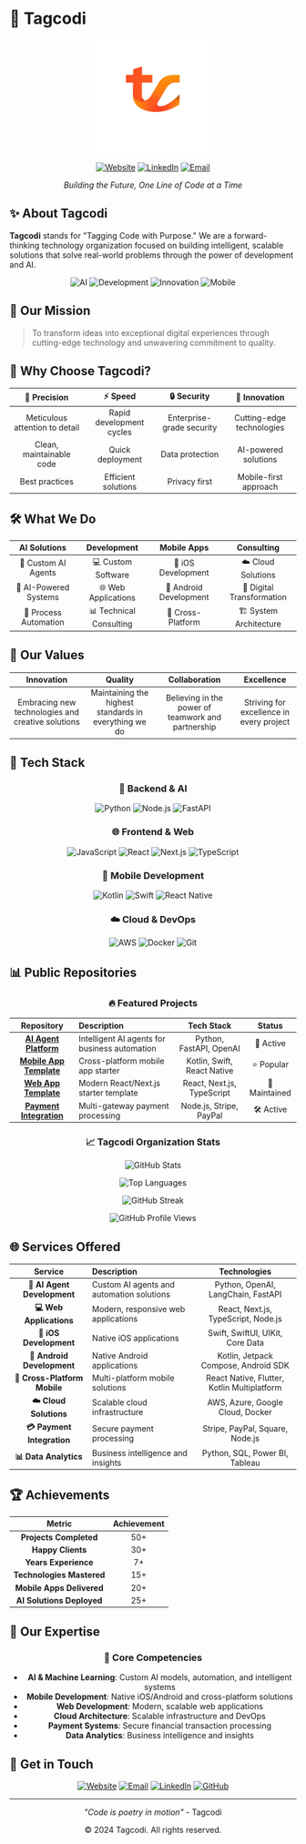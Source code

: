 # 🚀 Tagcodi

<div align="center">
  <img src="../assets/logo.png" alt="Tagcodi Logo" width="200"/>
  
  [![Website](https://img.shields.io/badge/Website-tagcodi.com-blue)](https://tagcodi.com)
  [![LinkedIn](https://img.shields.io/badge/LinkedIn-Tagcodi-0077B5)](https://linkedin.com/company/tagcodi)
  [![Email](https://img.shields.io/badge/Email-contact@tagcodi.com-red)](mailto:contact@tagcodi.com)
  
  *Building the Future, One Line of Code at a Time*
</div>

## ✨ About Tagcodi

**Tagcodi** stands for "Tagging Code with Purpose." We are a forward-thinking technology organization focused on building intelligent, scalable solutions that solve real-world problems through the power of development and AI.

<div align="center">
  
  ![AI](https://img.shields.io/badge/AI-Powered-FF6B6B)
  ![Development](https://img.shields.io/badge/Development-Focused-4ECDC4)
  ![Innovation](https://img.shields.io/badge/Innovation-Driven-45B7D1)
  ![Mobile](https://img.shields.io/badge/Mobile-Native-FF6B35)
  
</div>

## 🎯 Our Mission

> To transform ideas into exceptional digital experiences through cutting-edge technology and unwavering commitment to quality.

## 🌟 Why Choose Tagcodi?

<div align="center">

| 🎯 Precision | ⚡ Speed | 🔒 Security | 🚀 Innovation |
|:------------:|:--------:|:-----------:|:-------------:|
| Meticulous attention to detail | Rapid development cycles | Enterprise-grade security | Cutting-edge technologies |
| Clean, maintainable code | Quick deployment | Data protection | AI-powered solutions |
| Best practices | Efficient solutions | Privacy first | Mobile-first approach |

</div>

## 🛠️ What We Do

<div align="center">

| AI Solutions | Development | Mobile Apps | Consulting |
|:------------:|:------------:|:------------:|:------------:|
| 🤖 Custom AI Agents | 💻 Custom Software | 📱 iOS Development | ☁️ Cloud Solutions |
| 🧠 AI-Powered Systems | 🌐 Web Applications | 📱 Android Development | 🔄 Digital Transformation |
| 🔄 Process Automation | 📊 Technical Consulting | 📱 Cross-Platform | 🏗️ System Architecture |

</div>

## 💫 Our Values

<div align="center">

| Innovation | Quality | Collaboration | Excellence |
|:----------:|:-------:|:-------------:|:----------:|
| Embracing new technologies and creative solutions | Maintaining the highest standards in everything we do | Believing in the power of teamwork and partnership | Striving for excellence in every project |

</div>

## 🚀 Tech Stack

<div align="center">

### 🐍 Backend & AI
![Python](https://img.shields.io/badge/Python-3776AB?style=for-the-badge&logo=python&logoColor=white)
![Node.js](https://img.shields.io/badge/Node.js-339933?style=for-the-badge&logo=nodedotjs&logoColor=white)
![FastAPI](https://img.shields.io/badge/FastAPI-009688?style=for-the-badge&logo=fastapi&logoColor=white)

### 🌐 Frontend & Web
![JavaScript](https://img.shields.io/badge/JavaScript-F7DF1E?style=for-the-badge&logo=javascript&logoColor=black)
![React](https://img.shields.io/badge/React-20232A?style=for-the-badge&logo=react&logoColor=61DAFB)
![Next.js](https://img.shields.io/badge/Next.js-000000?style=for-the-badge&logo=next.js&logoColor=white)
![TypeScript](https://img.shields.io/badge/TypeScript-3178C6?style=for-the-badge&logo=typescript&logoColor=white)

### 📱 Mobile Development
![Kotlin](https://img.shields.io/badge/Kotlin-7F52FF?style=for-the-badge&logo=kotlin&logoColor=white)
![Swift](https://img.shields.io/badge/Swift-FA7343?style=for-the-badge&logo=swift&logoColor=white)
![React Native](https://img.shields.io/badge/React_Native-61DAFB?style=for-the-badge&logo=react&logoColor=black)

### ☁️ Cloud & DevOps
![AWS](https://img.shields.io/badge/AWS-232F3E?style=for-the-badge&logo=amazon-aws&logoColor=white)
![Docker](https://img.shields.io/badge/Docker-2496ED?style=for-the-badge&logo=docker&logoColor=white)
![Git](https://img.shields.io/badge/Git-F05032?style=for-the-badge&logo=git&logoColor=white)

</div>

## 📊 Public Repositories

<div align="center">

### 🔥 Featured Projects

| Repository | Description | Tech Stack | Status |
|:----------:|:------------|:----------:|:------:|
| [**AI Agent Platform**](https://github.com/tagcodi/ai-agent-platform) | Intelligent AI agents for business automation | Python, FastAPI, OpenAI | 🚀 Active |
| [**Mobile App Template**](https://github.com/tagcodi/mobile-app-template) | Cross-platform mobile app starter | Kotlin, Swift, React Native | ⭐ Popular |
| [**Web App Template**](https://github.com/tagcodi/web-app-template) | Modern React/Next.js starter template | React, Next.js, TypeScript | 🔧 Maintained |
| [**Payment Integration**](https://github.com/tagcodi/payment-integration) | Multi-gateway payment processing | Node.js, Stripe, PayPal | 🛠️ Active |

### 📈 Tagcodi Organization Stats

![GitHub Stats](https://github-readme-stats.vercel.app/api?username=menasehk13&show_icons=true&theme=radical&hide_border=true&bg_color=0D1117&title_color=00D4AA&icon_color=00D4AA&text_color=FFFFFF&include_all_commits=true&count_private=true&custom_title=Tagcodi%20GitHub%20Stats)

![Top Languages](https://github-readme-stats.vercel.app/api/top-langs/?username=menasehk13&layout=compact&theme=radical&hide_border=true&bg_color=0D1117&title_color=00D4AA&text_color=FFFFFF&langs_count=6&custom_title=My%20Top%20Languages&card_width=400&size_weight=0.5&count_weight=0.5&hide=html,css,scss,less&langs_count=6)

![GitHub Streak](https://streak-stats.demolab.com/?user=menasehk13&theme=radical&hide_border=true&background=0D1117&stroke=00D4AA&ring=00D4AA&fire=00D4AA&currStreakNum=FFFFFF&sideNums=FFFFFF&currStreakLabel=FFFFFF&sideLabels=FFFFFF&dates=FFFFFF)

![GitHub Profile Views](https://komarev.com/ghpvc/?username=menasehk13&color=00D4AA&style=flat-square&label=Tagcodi+Profile+Views)

</div>

## 🌐 Services Offered

<div align="center">

| Service | Description | Technologies |
|:-------:|:------------|:------------:|
| **🤖 AI Agent Development** | Custom AI agents and automation solutions | Python, OpenAI, LangChain, FastAPI |
| **💻 Web Applications** | Modern, responsive web applications | React, Next.js, TypeScript, Node.js |
| **📱 iOS Development** | Native iOS applications | Swift, SwiftUI, UIKit, Core Data |
| **📱 Android Development** | Native Android applications | Kotlin, Jetpack Compose, Android SDK |
| **📱 Cross-Platform Mobile** | Multi-platform mobile solutions | React Native, Flutter, Kotlin Multiplatform |
| **☁️ Cloud Solutions** | Scalable cloud infrastructure | AWS, Azure, Google Cloud, Docker |
| **💳 Payment Integration** | Secure payment processing | Stripe, PayPal, Square, Node.js |
| **📊 Data Analytics** | Business intelligence and insights | Python, SQL, Power BI, Tableau |

</div>

## 🏆 Achievements

<div align="center">

| Metric | Achievement |
|:------:|:-----------:|
| **Projects Completed** | 50+ |
| **Happy Clients** | 30+ |
| **Years Experience** | 7+ |
| **Technologies Mastered** | 15+ |
| **Mobile Apps Delivered** | 20+ |
| **AI Solutions Deployed** | 25+ |

</div>

## 🎨 Our Expertise

<div align="center">

### 🎯 Core Competencies

- **AI & Machine Learning**: Custom AI models, automation, and intelligent systems
- **Mobile Development**: Native iOS/Android and cross-platform solutions
- **Web Development**: Modern, scalable web applications
- **Cloud Architecture**: Scalable infrastructure and DevOps
- **Payment Systems**: Secure financial transaction processing
- **Data Analytics**: Business intelligence and insights

</div>

## 🤝 Get in Touch

<div align="center">

[![Website](https://img.shields.io/badge/🌐_Visit_Website-tagcodi.com-blue)](https://tagcodi.com)
[![Email](https://img.shields.io/badge/📧_Email_Us-contact@tagcodi.com-red)](mailto:contact@tagcodi.com)
[![LinkedIn](https://img.shields.io/badge/💼_Follow_Us-Tagcodi-0077B5)](https://linkedin.com/company/tagcodi)
[![GitHub](https://img.shields.io/badge/💻_GitHub-Tagcodi-181717)](https://github.com/tagcodi)

</div>

---

<div align="center">

*"Code is poetry in motion"* - Tagcodi

© 2024 Tagcodi. All rights reserved.

</div>
